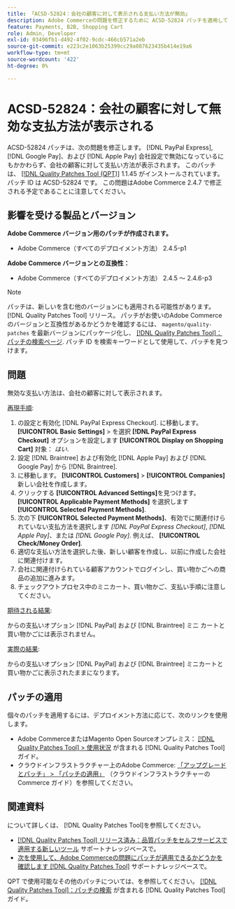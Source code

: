 ```yaml
---
title: 「ACSD-52824：会社の顧客に対して表示される支払い方法が無効」
description: Adobe Commerceの問題を修正するために ACSD-52824 パッチを適用してください。この問題の場所は次のとおりです。 [!DNL PayPal Express], [!DNL Google Pay], and [!DNL Apple Pay] 会社設定で無効になっているにもかかわらず、会社の顧客に対して支払い方法が表示されます。
feature: Payments, B2B, Shopping Cart
role: Admin, Developer
exl-id: 03496fb1-d492-4f02-9cdc-466cb571a2eb
source-git-commit: e223c2e1063b25399cc29a087623435b414e19a6
workflow-type: tm+mt
source-wordcount: '422'
ht-degree: 0%

---
```


# ACSD-52824：会社の顧客に対して無効な支払方法が表示される

ACSD-52824 パッチは、次の問題を修正します。 [!DNL PayPal Express], [!DNL Google Pay]、および [!DNL Apple Pay] 会社設定で無効になっているにもかかわらず、会社の顧客に対して支払い方法が表示されます。 このパッチは、 [[!DNL Quality Patches Tool (QPT)]](/help/announcements/adobe-commerce-announcements/magento-quality-patches-released-new-tool-to-self-serve-quality-patches.md) 1.1.45 がインストールされています。 パッチ ID は ACSD-52824 です。 この問題はAdobe Commerce 2.4.7 で修正される予定であることに注意してください。

## 影響を受ける製品とバージョン

**Adobe Commerce バージョン用のパッチが作成されます。**

* Adobe Commerce（すべてのデプロイメント方法） 2.4.5-p1

**Adobe Commerce バージョンとの互換性：**

* Adobe Commerce（すべてのデプロイメント方法） 2.4.5 ～ 2.4.6-p3

>[!NOTE]
>
>パッチは、新しいを含む他のバージョンにも適用される可能性があります。 [!DNL Quality Patches Tool] リリース。 パッチがお使いのAdobe Commerceのバージョンと互換性があるかどうかを確認するには、 `magento/quality-patches` を最新バージョンにパッケージ化し、 [[!DNL Quality Patches Tool]：パッチの検索ページ](https://experienceleague.adobe.com/tools/commerce-quality-patches/index.html). パッチ ID を検索キーワードとして使用して、パッチを見つけます。

## 問題

無効な支払い方法は、会社の顧客に対して表示されます。

<u>再現手順</u>:

1. の設定と有効化 [!DNL PayPal Express Checkout]. に移動します。 **[!UICONTROL Basic Settings]** > を選択 **[!DNL PayPal Express Checkout]** オプションを設定します **[!UICONTROL Display on Shopping Cart]** 対象： *はい*.
1. 設定 [!DNL Braintree] および有効化 [!DNL Apple Pay] および [!DNL Google Pay] から [!DNL Braintree].
1. に移動します。 **[!UICONTROL Customers]** > **[!UICONTROL Companies]** 新しい会社を作成します。
1. クリックする **[!UICONTROL Advanced Settings]**&#x200B;を見つけます。 **[!UICONTROL Applicable Payment Methods]** を選択します **[!UICONTROL Selected Payment Methods]**.
1. 次の下 **[!UICONTROL Selected Payment Methods]**、有効でに関連付けられていない支払方法を選択します *[!DNL PayPal Express Checkout]*, *[!DNL Apple Pay]*、または *[!DNL Google Pay]*. 例えば、 **[!UICONTROL Check/Money Order]**.
1. 適切な支払い方法を選択した後、新しい顧客を作成し、以前に作成した会社に関連付けます。
1. 会社に関連付けられている顧客アカウントでログインし、買い物かごへの商品の追加に進みます。
1. チェックアウトプロセス中のミニカート、買い物かご、支払い手順に注意してください。

<u>期待される結果</u>:

からの支払いオプション [!DNL PayPal] および [!DNL Braintree] ミニ カートと買い物かごには表示されません。

<u>実際の結果</u>:

からの支払いオプション [!DNL PayPal] および [!DNL Braintree] ミニカートと買い物かごに表示されたままになります。

## パッチの適用

個々のパッチを適用するには、デプロイメント方法に応じて、次のリンクを使用します。

* Adobe CommerceまたはMagento Open Sourceオンプレミス： [[!DNL Quality Patches Tool] > 使用状況](https://experienceleague.adobe.com/docs/commerce-operations/tools/quality-patches-tool/usage.html) が含まれる [!DNL Quality Patches Tool] ガイド。
* クラウドインフラストラクチャー上のAdobe Commerce: [「アップグレードとパッチ」 > 「パッチの適用」](https://experienceleague.adobe.com/docs/commerce-cloud-service/user-guide/develop/upgrade/apply-patches.html) （クラウドインフラストラクチャーのCommerce ガイド）を参照してください。

## 関連資料

について詳しくは、 [!DNL Quality Patches Tool]を参照してください。

* [[!DNL Quality Patches Tool] リリース済み：品質パッチをセルフサービスで適用する新しいツール](/help/announcements/adobe-commerce-announcements/magento-quality-patches-released-new-tool-to-self-serve-quality-patches.md) サポートナレッジベースで。
* [次を使用して、Adobe Commerceの問題にパッチが適用できるかどうかを確認します [!DNL Quality Patches Tool]](/help/support-tools/patches-available-in-qpt-tool/check-patch-for-magento-issue-with-magento-quality-patches.md) サポートナレッジベースで。

QPT で使用可能なその他のパッチについては、を参照してください。 [[!DNL Quality Patches Tool]：パッチの検索](https://experienceleague.adobe.com/tools/commerce-quality-patches/index.html) が含まれる [!DNL Quality Patches Tool] ガイド。
